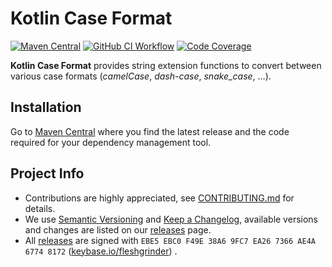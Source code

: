 # Kotlin Case Format

[![Maven Central](https://img.shields.io/maven-central/v/com.fleshgrinder.kotlin/case-format)][Maven Central]
[![GitHub CI Workflow](https://img.shields.io/github/workflow/status/Fleshgrinder/jvm-platform/ci)](https://github.com/Fleshgrinder/kotlin-case-format/actions)
[![Code Coverage](https://img.shields.io/codecov/c/github/Fleshgrinder/kotlin-case-format)](https://codecov.io/gh/Fleshgrinder/kotlin-case-format)

**Kotlin Case Format** provides string extension functions to convert between
various case formats (_camelCase_, _dash-case_, _snake_case_, …).

## Installation

Go to [Maven Central] where you find the latest release and the code required
for your dependency management tool.

## Project Info

* Contributions are highly appreciated, see [CONTRIBUTING.md] for details.
* We use [Semantic Versioning] and [Keep a Changelog], available versions and
  changes are listed on our [releases] page.
* All [releases] are signed
  with `EBE5 EBC0 F49E 38A6 9FC7 EA26 7366 AE4A 6774 8172` ([keybase.io/fleshgrinder])
  .

<!-- @formatter:off -->
[CONTRIBUTING.md]: https://github.com/Fleshgrinder/.github/blob/main/CONTRIBUTING.md
[Keep a Changelog]: https://keepachangelog.com/
[keybase.io/fleshgrinder]: https://keybase.io/fleshgrinder
[Maven Central]: https://search.maven.org/artifact/com.fleshgrinder.kotlin/case-format
[releases]: https://github.com/Fleshgrinder/kotlin-case-format/releases
[Semantic Versioning]: http://semver.org/
